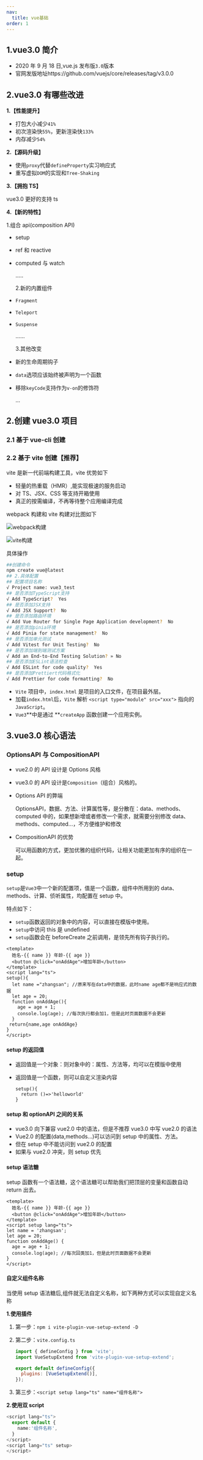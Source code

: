 ```yaml
---
nav:
  title: vue基础
order: 1
---
```


## 1.vue3.0 简介

- 2020 年 9 月 18 日,vue.js 发布版`3.0`版本
- 官网发版地址https://github.com/vuejs/core/releases/tag/v3.0.0

## 2.vue3.0 有哪些改进

**1.【性能提升】**

- 打包大小减少`41%`
- 初次渲染快`55%`，更新渲染快`133%`
- 内存减少`54%`

**2.【源码升级】**

- 使用`proxy`代替`defineProperty`实习响应式
- 重写虚拟`DOM`的实现和`Tree-Shaking`

**3.【拥抱 TS】**

vue3.0 更好的支持 ts

**4.【新的特性】**

1.组合 api(composition API)

- setup

- ref 和 reactive

- computed 与 watch

  .....

  2.新的内置组件

* `Fragment`

* `Teleport`

* `Suspense`

  ......

  3.其他改变

- 新的生命周期钩子

- `data`选项应该始终被声明为一个函数

- 移除`keyCode`支持作为`v-on`的修饰符

  ...

## 2.创建 vue3.0 项目

### 2.1 基于 vue-cli 创建

### 2.2 基于 vite 创建【推荐】

vite 是新一代前端构建工具，vite 优势如下

- 轻量的热重载（HMR）,能实现极速的服务启动
- 对 TS、JSX、CSS 等支持开箱使用
- 真正的按需编译，不再等待整个应用编译完成

webpack 构建和 vite 构建对比图如下

![webpack构建](https://raw.githubusercontent.com/673019334/image-oss/main/webpack%E6%9E%84%E5%BB%BA.png)

![vite构建](https://raw.githubusercontent.com/673019334/image-oss/main/vite%E6%9E%84%E5%BB%BA.png)

具体操作

```bash
##创建命令
npm create vue@latest
## 2.具体配置
## 配置项目名称
√ Project name: vue3_test
## 是否添加TypeScript支持
√ Add TypeScript?  Yes
## 是否添加JSX支持
√ Add JSX Support?  No
## 是否添加路由环境
√ Add Vue Router for Single Page Application development?  No
## 是否添加pinia环境
√ Add Pinia for state management?  No
## 是否添加单元测试
√ Add Vitest for Unit Testing?  No
## 是否添加端到端测试方案
√ Add an End-to-End Testing Solution? » No
## 是否添加ESLint语法检查
√ Add ESLint for code quality?  Yes
## 是否添加Prettiert代码格式化
√ Add Prettier for code formatting?  No
```

- `Vite` 项目中，`index.html` 是项目的入口文件，在项目最外层。
- 加载`index.html`后，`Vite` 解析 `<script type="module" src="xxx">` 指向的`JavaScript`。
- `Vue3`**中是通过 **`createApp` 函数创建一个应用实例。

## 3.vue3.0 核心语法

### OptionsAPI 与 CompositionAPI

- vue2.0 的 API 设计是 Options 风格
- vue3.0 的 API 设计是`Composition`（组合）风格的。

- Options API 的弊端

  OptionsAPI，数据、方法、计算属性等，是分散在：data、methods、computed 中的，如果想新增或者修改一个需求，就需要分别修改 data、methods、computed...，不方便维护和修改

- CompositionAPI 的优势

  可以用函数的方式，更加优雅的组织代码，让相关功能更加有序的组织在一起。

### setup

`setup`是`Vue3`中一个新的配置项，值是一个函数，组件中所用到的 data、methods、计算、侦听属性，均配置在 setup 中。

特点如下：

- `setup`函数返回的对象中的内容，可以直接在模版中使用。
- `setup`中访问 this 是 undefined
- `setup`函数会在 beforeCreate 之前调用，是领先所有钩子执行的。

```vue
<template>
  姓名-{{ name }} 年龄-{{ age }}
  <button @click="onAddAge">增加年龄</button>
</template>
<script lang="ts">
setup(){
  let name ="zhangsan"; //原来写在data中的数据，此时name age都不是响应式的数据
  let age = 20;
  function onAddAge(){
    age = age + 1;
    console.log(age); //每次执行都会加1，但是此时页面数据不会更新
  }
 return{name,age onAddAge}
}
</script>
```

#### setup 的返回值

- 返回值是一个对象：则对象中的：属性、方法等，均可以在模版中使用

- 返回值是一个函数，则可以自定义渲染内容

  ```
  setup(){
  	return ()=>'helloworld'
  }
  ```

#### setup 和 optionAPI 之间的关系

- vue3.0 向下兼容 vue2.0 中的语法，但是不推荐 vue3.0 中写 vue2.0 的语法
- Vue2.0 的配置(data,methods...)可以访问到 setup 中的属性、方法。
- 但在 setup 中不能访问到 vue2.0 的配置
- 如果与 vue2.0 冲突，则 setup 优先

#### setup 语法糖

setup 函数有一个语法糖，这个语法糖可以帮助我们把顶层的变量和函数自动 return 出去。

```vue
<template>
  姓名-{{ name }} 年龄-{{ age }}
  <button @click="onAddAge">增加年龄</button>
</template>
<script setup lang="ts">
let name = 'zhangsan';
let age = 20;
function onAddAge() {
  age = age + 1;
  console.log(age); //每次回类加1，但是此时页面数据不会更新
}
</script>
```

#### 自定义组件名称

当使用 setup 语法糖后,组件就无法自定义名称，如下两种方式可以实现自定义名称

**1.使用插件**

1. 第一步：`npm i vite-plugin-vue-setup-extend -D`

2. 第二步：`vite.config.ts`

   ```js
   import { defineConfig } from 'vite';
   import VueSetupExtend from 'vite-plugin-vue-setup-extend';

   export default defineConfig({
     plugins: [VueSetupExtend()],
   });
   ```

3. 第三步：`<script setup lang="ts" name="组件名称">`

**2.使用双 script**

```ts
<script lang="ts">
  export default {
    name:'组件名称',
  }
</script>
<script lang="ts" setup>
</script>
```
